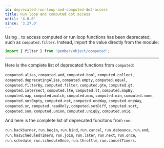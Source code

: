 ```yaml
---
id: deprecated-run-loop-and-computed-dot-access
title: Run loop and computed dot access
until: '4.0.0'
since: '3.27.0'
---
```


Using `.` to access computed or run loop functions has been deprecated, such
as `computed.filter`.
Instead, import the value directly from the module:

```js
import { filter } from '@ember/object/computed';
```

---

Here is the complete list of deprecated functions from `computed`:

`computed.alias`,
`computed.and`,
`computed.bool`,
`computed.collect`,
`computed.deprecatingAlias`,
`computed.empty`,
`computed.equal`,
`computed.filterBy`,
`computed.filter`,
`computed.gte`,
`computed.gt`,
`computed.intersect`,
`computed.lte`,
`computed.lt`,
`computed.mapBy`,
`computed.map`,
`computed.match`,
`computed.max`,
`computed.min`,
`computed.none`,
`computed.notEmpty`,
`computed.not`,
`computed.oneWay`,
`computed.oneWay`,
`computed.or`,
`computed.readOnly`,
`computed.setDiff`,
`computed.sort`,
`computed.sum`,
`computed.union`,
`computed.uniqBy`,
`computed.uniq`.

And here is the complete list of deprecated funcitons from `run`:

`run.backburner`,
`run.begin`,
`run.bind`,
`run.cancel`,
`run.debounce`,
`run.end`,
`run.hasScheduledTimers`,
`run.join`,
`run.later`,
`run.next`,
`run.once`,
`run.schedule`,
`run.scheduleOnce`,
`run.throttle`,
`run.cancelTimers`.
